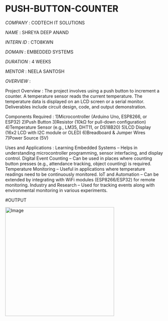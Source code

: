 # PUSH-BUTTON-COUNTER

*COMPANY* : CODTECH IT SOLUTIONS

*NAME* : SHREYA DEEP ANAND

*INTERN ID* : CTO8KWN

*DOMAIN* : EMBEDDED SYSTEMS

*DURATION* : 4 WEEKS

*MENTOR* : NEELA SANTOSH

*OVERVIEW* :

Project Overview : 
The project involves using a push button to increment a counter.
A temperature sensor reads the current temperature.
The temperature data is displayed on an LCD screen or a serial monitor.
Deliverables include circuit design, code, and output demonstration.

Components Required : 
1)Microcontroller (Arduino Uno, ESP8266, or ESP32)
2)Push Button
3)Resistor (10kΩ for pull-down configuration)
4)Temperature Sensor (e.g., LM35, DHT11, or DS18B20)
5)LCD Display (16x2 LCD with I2C module or OLED)
6)Breadboard & Jumper Wires
7)Power Source (5V)

Uses and Applications : 
Learning Embedded Systems – Helps in understanding microcontroller programming, sensor interfacing, and display control.
Digital Event Counting – Can be used in places where counting button presses (e.g., attendance tracking, object counting) is required.
Temperature Monitoring – Useful in applications where temperature readings need to be continuously monitored.
IoT and Automation – Can be extended by integrating with WiFi modules (ESP8266/ESP32) for remote monitoring.
Industry and Research – Used for tracking events along with environmental monitoring in various experiments.

#OUTPUT

<img width="347" alt="Image" src="https://github.com/user-attachments/assets/bd21a04d-17bb-4cd7-87b9-92354815c0a2" />

